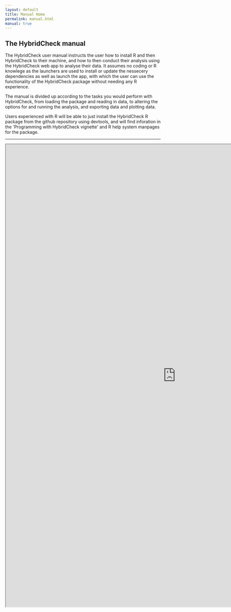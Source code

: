 ```yaml
---
layout: default
title: Manual Home
permalink: manual.html
manual: true
---
```


## The HybridCheck manual

The HybridCheck user manual instructs the user how to install R and then HybridCheck to their machine, and how to then conduct their analysis using the HybridCheck web app to analyse their data. It assumes no coding or R knowlege as the launchers are used to install or update the nessecery dependencies as well as launch the app, with which the user can use the functionality of the HybridCheck package without needing any R experience.

The manual is divided up according to the tasks you would perform with HybridCheck, from loading the package and reading in data, to altering the options for and running the analysis, and exporting data and plotting data.

Users experienced with R will be able to just install the HybridCheck R package from the github repository using devtools, and will find inforation in the 'Programming with HybridCheck vignette' and R help system manpages for the package.

-----

<div align="center">
<iframe src="http://ward9250.github.io/HybridCheck/HybridCheck_user_manual.pdf" width=1100 height=1500></iframe>
</div>